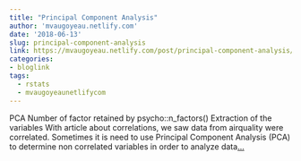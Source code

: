 ```yaml
---
title: "Principal Component Analysis"
author: 'mvaugoyeau.netlify.com'
date: '2018-06-13'
slug: principal-component-analysis
link: https://mvaugoyeau.netlify.com/post/principal-component-analysis/
categories:
- bloglink
tags:
  - rstats
  - mvaugoyeaunetlifycom
---
```


PCA Number of factor retained by psycho::n_factors() Extraction of the variables With article about correlations, we saw data from airquality were correlated. Sometimes it is need to use Principal Component Analysis (PCA) to determine non correlated variables in order to analyze data[... <i class="fas fa-external-link-alt"></i>](https://mvaugoyeau.netlify.com/post/principal-component-analysis/)

